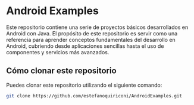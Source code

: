 # Android Examples

Este repositorio contiene una serie de proyectos básicos desarrollados en Android con Java. El propósito de este repositorio es servir como una referencia para aprender conceptos fundamentales del desarrollo en Android, cubriendo desde aplicaciones sencillas hasta el uso de componentes y servicios más avanzados.

## Cómo clonar este repositorio

Puedes clonar este repositorio utilizando el siguiente comando:

```bash
git clone https://github.com/estefanoquiriconi/AndroidExamples.git
